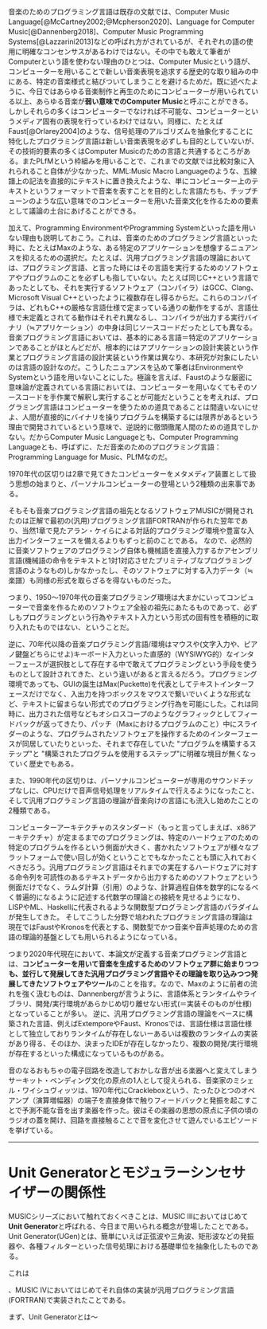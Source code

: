 
音楽のためのプログラミング言語は既存の文献では、Computer Music Language[@McCartney2002;@Mcpherson2020]、Language for Computer Music[@Dannenberg2018]、Computer Music Programming Systems[@Lazzarini2013]などの呼ばれ方がされているが、それぞれの語の使用に明確なコンセンサスがあるわけではない。その中でも敢えて筆者がComputerという語を使わない理由のひとつは、Computer Musicという語が、コンピューターを用いることで新しい音楽表現を追求する歴史的な取り組みの中にある、特定の音楽様式と結びついてしまうことを避けるためだ。既に述べたように、今日ではあらゆる音楽制作と再生のためにコンピューターが用いられている以上、あらゆる音楽が**弱い意味でのComputer Music**と呼ぶことができる。しかしそれらの多くはコンピューターでなければ不可能な、コンピューターというメディア固有の表現を行っているわけではない。同様に、たとえばFaust[@Orlarey2004]のような、信号処理のアルゴリズムを抽象化することに特化したプログラミング言語は新しい音楽表現を必ずしも目的としていないが、その技術的要素の多くはComputer Musicのための言語と共通するところがある。またPLfMという枠組みを用いることで、これまでの文献では比較対象に入れられること自体が少なかった、MML:Music Macro Languageのような、五線譜上の記法を直接的にテキストに置き換えたような、単にコンピューター上のテキストというフォーマットで音楽を表すことを目的とした言語たちも、チップチューンのような広い意味でのコンピューターを用いた音楽文化を作るための要素として議論の土台にあげることができる。

加えて、Programming EnvironmentやProgramming Systemといった語を用いない理由も説明しておこう。これは、音楽のためのプログラミング言語といった時に、たとえばMaxのような、ある特定のアプリケーションを想像するニュアンスを抑えるための選択だ。たとえば、汎用プログラミング言語の理論においては、プログラミング言語、と言った時にはその言語を実行するためのソフトウェアやプログラムのことを必ずしも指していない。たとえば同じC++という言語であったとしても、それを実行するソフトウェア（コンパイラ）はGCC、Clang、Microsoft Visual C++といったように複数存在し得るからだ。これらのコンパイラは、どれもC++の厳格な言語仕様で定まっている通りの動作をするが、言語仕様で未定義とされてる動作はそれぞれ異なるし、コンパイラが出力する実行バイナリ（≒アプリケーション）の中身は同じソースコードだったとしても異なる。音楽プログラミング言語においては、基本的にある言語＝特定のアプリケーションであることがほとんどだが、根本的にはアプリケーションの設計実装という作業とプログラミング言語の設計実装という作業は異なり、本研究が対象にしたいのは言語の設計なのだ。こうしたニュアンスを込めて筆者はEnvironmentやSystemという語を用いないことにした。極論を言えば、Faustのような厳密に意味論が定義されている言語においては、コンピューターを用いなくてもそのソースコードを手作業で解釈し実行することが可能だということを考えれば、プログラミング言語はコンピューターを使うための道具であることは間違いないにせよ、人間が直接的にバイナリを操りプログラムを構築するには限界があるという理由で開発されているという意味で、逆説的に徹頭徹尾人間のための道具でしかない。だからComputer Music Languageとも、Computer Programming Languageとも、呼ばずに、ただ音楽のためのプログラミング言語：Programming Language for Music、PLfMなのだ。

1970年代の区切りは2章で見てきたコンピューターをメタメディア装置として扱う思想の始まりと、パーソナルコンピューターの登場という2種類の出来事である。

そもそも音楽プログラミング言語の祖先となるソフトウェアMUSICが開発されたのは正解で最初の(汎用)プログラミング言語FORTRANが作られた翌年であり、当然1章で見たアラン・ケイらによる対話的プログラミング環境や豊富な入出力インターフェースを備えるよりもずっと前のことである。
なので、必然的に音楽ソフトウェアのプログラミング自体も機械語を直接入力するかアセンブリ言語(機械語の命令をテキストと1対1対応させたプリミティブなプログラミング言語のようなもの)しかなかったし、そのソフトウェアに対する入力データ（≒楽譜）も同様の形式を取らざるを得ないものだった。

つまり、1950〜1970年代の音楽プログラミング環境は大まかにいってコンピューターで音楽を作るためのソフトウェア全般の祖先にあたるものであって、必ずしもプログラミングという行為やテキスト入力という形式の固有性を積極的に取り入れたものではない、ということだ。

逆に、70年代以降の音楽プログラミング言語/環境はマウスや(文字入力や、ピアノ鍵盤どちらにせよ)キーボード入力といった直感的（WYSIWYG的）なインターフェースが選択肢として存在する中で敢えてプログラミングという手段を使うものとして設計されてきた、という違いがあると言えるだろう。プログラミング環境であっても、GUIの誕生はMax(Puckette)を代表としてテキストインターフェースだけでなく、入出力を持つボックスをマウスで繋いでいくような形式など、テキストに留まらない形式でのプログラミング行為を可能にした。これは同時に、出力された信号などもオシロスコープのようなグラフィックとしてフィードバックが返ってきたり、パッチ（Maxにおけるプログラムのこと）中にスライダーのような、プログラムされたソフトウェアを操作するためのインターフェースが同居していたりといった、それまで存在していた "プログラムを構築するステップ"と "構築されたプログラムを使用するステップ"に明確な境目が無くなっていく歴史でもある。


また、1990年代の区切りは、パーソナルコンピューターが専用のサウンドチップなしに、CPUだけで音声信号処理をリアルタイムで行えるようになったこと、そして汎用プログラミング言語の理論が音楽向けの言語にも流入し始めたことの2種類である。


コンピューターアーキテクチャのスタンダード（もっと言ってしまえば、x86アーキテクチャ）が定まるまでのプログラミングは、特定のハードウェアのための特定のプログラムを作るという側面が大きく、書かれたソフトウェアが様々なプラットフォームで使い回しが効くということでもなかったことも頭に入れておくべきだろう。汎用プログラミング言語はそれまでの実在するハードウェアに対する命令列を可読性のあるテキストデータから出力するためのソフトウェアという側面だけでなく、ラムダ計算（引用）のような、計算過程自体を数学的になるべく普遍的になるように記述する代数学の理論との接続を見せるようになり、LISPやML、Haskellに代表されるような関数型プログラミング言語のパラダイムが発生してきた。
そしてこうした分野で培われたプログラミング言語の理論は現在ではFaustやKronosを代表とする、関数型でかつ音楽や音声処理のための言語の理論的基盤としても用いられるようになっている。


つまり2020年代現在において、本論文が定義する音楽プログラミング言語とは、**コンピューターを用いて音楽を生成するためのソフトウェア群に始まりつつも、並行して発展してきた汎用プログラミング言語やその理論を取り込みつつ発展してきたソフトウェアやツール**のことを指す。なので、Maxのように前者の流れを強く汲むものは、Dannenbergが言うように、言語体系とランタイムやライブラリ、開発/実行環境があらかじめ切り離せない形式(＝実装そのものが仕様)となっていることが多い。
逆に、汎用プログラミング言語の理論をベースに構築された言語、例えばExtemporeやFaust、Kronosでは、言語仕様は言語仕様として独立しておりランタイムが存在しないーあるいは複数のランタイムの実装があり得る、そのほか、決まったIDEが存在しなかったり、複数の開発/実行環境が存在するといった構成になっているものがある。


音のなるおもちゃの電子回路を改造しておかしな音が出る楽器へと変えてしまうサーキット・ベンディング文化の原点の1人として捉えられる、音楽家のミシェル・ワイシュヴィッツは、1970年代にCrackleboxという、たったひとつのオペアンプ（演算増幅器）の端子を直接身体で触りフィードバックと発振を起こすことで予測不能な音を出す楽器を作った。彼はその楽器の思想の原点に子供の頃のラジオの蓋を開け、回路を直接触ることで音を変化させて遊んでいるエピソードを挙げている。


---

# Unit Generatorとモジュラーシンセサイザーの関係性

MUSICシリーズにおいて触れておくべきことは、MUSIC IIIにおいてはじめて**Unit Generator**と呼ばれる、今日まで用いられる概念が登場したことである。Unit Generator(UGen)とは、簡単にいえば正弦波や三角波、矩形波などの発振器や、各種フィルターといった信号処理における基礎単位を抽象化したものである。

これは


、MUSIC IVにおいてはじめてそれ自体の実装が汎用プログラミング言語(FORTRAN)で実装されたことである。

まず、Unit Generatorとは〜